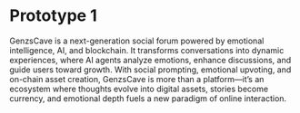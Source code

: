 # Prototype 1
GenzsCave is a next-generation social forum powered by emotional intelligence, AI, and blockchain. It transforms conversations into dynamic experiences, where AI agents analyze emotions, enhance discussions, and guide users toward growth. With social prompting, emotional upvoting, and on-chain asset creation, GenzsCave is more than a platform—it’s an ecosystem where thoughts evolve into digital assets, stories become currency, and emotional depth fuels a new paradigm of online interaction.
